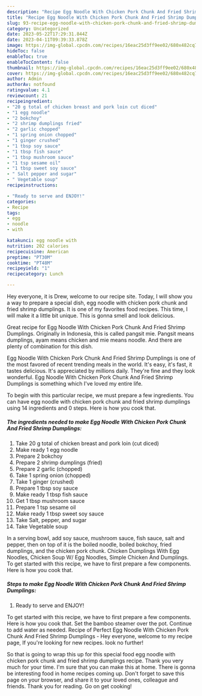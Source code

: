 ```yaml
---
description: "Recipe Egg Noodle With Chicken Pork Chunk And Fried Shrimp Dumplings the Very Delicious"
title: "Recipe Egg Noodle With Chicken Pork Chunk And Fried Shrimp Dumplings the Very Delicious"
slug: 93-recipe-egg-noodle-with-chicken-pork-chunk-and-fried-shrimp-dumplings-the-very-delicious
category: Uncategorized
date: 2023-05-22T17:29:31.844Z
date: 2023-04-11T09:39:33.878Z
image: https://img-global.cpcdn.com/recipes/16eac25d3ff9ee02/680x482cq70/egg-noodle-with-chicken-pork-chunk-and-fried-shrimp-dumplings-recipe-main-photo.jpg
hideToc: false
enableToc: true
enableTocContent: false
thumbnail: https://img-global.cpcdn.com/recipes/16eac25d3ff9ee02/680x482cq70/egg-noodle-with-chicken-pork-chunk-and-fried-shrimp-dumplings-recipe-main-photo.jpg
cover: https://img-global.cpcdn.com/recipes/16eac25d3ff9ee02/680x482cq70/egg-noodle-with-chicken-pork-chunk-and-fried-shrimp-dumplings-recipe-main-photo.jpg
author: Admin
authorAv: notfound
ratingvalue: 4.1
reviewcount: 21
recipeingredient:
- "20 g total of chicken breast and pork loin cut diced"
- "1 egg noodle"
- "2 bokchoy"
- "2 shrimp dumplings fried"
- "2 garlic chopped"
- "1 spring onion chopped"
- "1 ginger crushed"
- "1 tbsp soy sauce"
- "1 tbsp fish sauce"
- "1 tbsp mushroom sauce"
- "1 tsp sesame oil"
- "1 tbsp sweet soy sauce"
- " Salt pepper and sugar"
- " Vegetable soup"
recipeinstructions:

- "Ready to serve and ENJOY!"
categories:
- Recipe
tags:
- egg
- noodle
- with

katakunci: egg noodle with 
nutrition: 202 calories
recipecuisine: American
preptime: "PT30M"
cooktime: "PT48M"
recipeyield: "1"
recipecategory: Lunch

---
```



Hey everyone, it is Drew, welcome to our recipe site. Today, I will show you a way to prepare a special dish, egg noodle with chicken pork chunk and fried shrimp dumplings. It is one of my favorites food recipes. This time, I will make it a little bit unique. This is gonna smell and look delicious.

Great recipe for Egg Noodle With Chicken Pork Chunk And Fried Shrimp Dumplings. Originally in Indonesia, this is called pangsit mie. Pangsit means dumplings, ayam means chicken and mie means noodle. And there are plenty of combination for this dish.

Egg Noodle With Chicken Pork Chunk And Fried Shrimp Dumplings is one of the most favored of recent trending meals in the world. It's easy, it's fast, it tastes delicious. It's appreciated by millions daily. They're fine and they look wonderful. Egg Noodle With Chicken Pork Chunk And Fried Shrimp Dumplings is something which I've loved my entire life.


To begin with this particular recipe, we must prepare a few ingredients. You can have egg noodle with chicken pork chunk and fried shrimp dumplings using 14 ingredients and 0 steps. Here is how you cook that.

<!--inarticleads1-->

##### The ingredients needed to make Egg Noodle With Chicken Pork Chunk And Fried Shrimp Dumplings:

1. Take 20 g total of chicken breast and pork loin (cut diced)
1. Make ready 1 egg noodle
1. Prepare 2 bokchoy
1. Prepare 2 shrimp dumplings (fried)
1. Prepare 2 garlic (chopped)
1. Take 1 spring onion (chopped)
1. Take 1 ginger (crushed)
1. Prepare 1 tbsp soy sauce
1. Make ready 1 tbsp fish sauce
1. Get 1 tbsp mushroom sauce
1. Prepare 1 tsp sesame oil
1. Make ready 1 tbsp sweet soy sauce
1. Take  Salt, pepper, and sugar
1. Take  Vegetable soup


In a serving bowl, add soy sauce, mushroom sauce, fish sauce, salt and pepper, then on top of it is the boiled noodle, boiled bokchoy, fried dumplings, and the chicken pork chunk. Chicken Dumplings With Egg Noodles, Chicken Soup W/ Egg Noodles, Simple Chicken And Dumplings. To get started with this recipe, we have to first prepare a few components. Here is how you cook that. 

<!--inarticleads2-->

##### Steps to make Egg Noodle With Chicken Pork Chunk And Fried Shrimp Dumplings:


1. Ready to serve and ENJOY!

To get started with this recipe, we have to first prepare a few components. Here is how you cook that. Set the bamboo steamer over the pot. Continue to add water as needed. Recipe of Perfect Egg Noodle With Chicken Pork Chunk And Fried Shrimp Dumplings - Hey everyone, welcome to my recipe page, If you&#39;re looking for new recipes. look no further! 

So that is going to wrap this up for this special food egg noodle with chicken pork chunk and fried shrimp dumplings recipe. Thank you very much for your time. I'm sure that you can make this at home. There is gonna be interesting food in home recipes coming up. Don't forget to save this page on your browser, and share it to your loved ones, colleague and friends. Thank you for reading. Go on get cooking!
